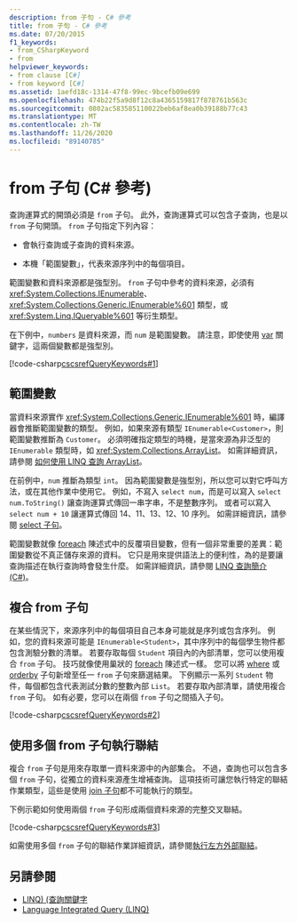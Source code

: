 ```yaml
---
description: from 子句 - C# 參考
title: from 子句 - C# 參考
ms.date: 07/20/2015
f1_keywords:
- from_CSharpKeyword
- from
helpviewer_keywords:
- from clause [C#]
- from keyword [C#]
ms.assetid: 1aefd18c-1314-47f8-99ec-9bcefb09e699
ms.openlocfilehash: 474b22f5a9d8f12c8a4365159817f878761b563c
ms.sourcegitcommit: 0802ac583585110022beb6af8ea0b39188b77c43
ms.translationtype: MT
ms.contentlocale: zh-TW
ms.lasthandoff: 11/26/2020
ms.locfileid: "89140785"
---
```

# <a name="from-clause-c-reference"></a>from 子句 (C# 參考)

查詢運算式的開頭必須是 `from` 子句。 此外，查詢運算式可以包含子查詢，也是以 `from` 子句開頭。 `from` 子句指定下列內容：

- 會執行查詢或子查詢的資料來源。

- 本機「範圍變數」，代表來源序列中的每個項目。

範圍變數和資料來源都是強型別。 `from` 子句中參考的資料來源，必須有 <xref:System.Collections.IEnumerable>、<xref:System.Collections.Generic.IEnumerable%601> 類型，或 <xref:System.Linq.IQueryable%601> 等衍生類型。

在下例中，`numbers` 是資料來源，而 `num` 是範圍變數。 請注意，即使使用 [var](var.md) 關鍵字，這兩個變數都是強型別。

[!code-csharp[cscsrefQueryKeywords#1](~/samples/snippets/csharp/VS_Snippets_VBCSharp/CsCsrefQueryKeywords/CS/From.cs#1)]

## <a name="the-range-variable"></a>範圍變數

當資料來源實作 <xref:System.Collections.Generic.IEnumerable%601> 時，編譯器會推斷範圍變數的類型。 例如，如果來源有類型 `IEnumerable<Customer>`，則範圍變數推斷為 `Customer`。 必須明確指定類型的時機，是當來源為非泛型的 `IEnumerable` 類型時，如 <xref:System.Collections.ArrayList>。 如需詳細資訊，請參閱 [如何使用 LINQ 查詢 ArrayList](../../programming-guide/concepts/linq/how-to-query-an-arraylist-with-linq.md)。

在前例中，`num` 推斷為類型 `int`。 因為範圍變數是強型別，所以您可以對它呼叫方法，或在其他作業中使用它。 例如，不寫入 `select num`，而是可以寫入 `select num.ToString()` 讓查詢運算式傳回一串字串，不是整數序列。 或者可以寫入 `select num + 10` 讓運算式傳回 14、11、13、12、10 序列。 如需詳細資訊，請參閱 [select 子句](select-clause.md)。

範圍變數就像 [foreach](foreach-in.md) 陳述式中的反覆項目變數，但有一個非常重要的差異：範圍變數從不真正儲存來源的資料。 它只是用來提供語法上的便利性，為的是要讓查詢描述在執行查詢時會發生什麼。 如需詳細資訊，請參閱 [LINQ 查詢簡介 (C#)](../../programming-guide/concepts/linq/introduction-to-linq-queries.md)。

## <a name="compound-from-clauses"></a>複合 from 子句

在某些情況下，來源序列中的每個項目自己本身可能就是序列或包含序列。 例如，您的資料來源可能是 `IEnumerable<Student>`，其中序列中的每個學生物件都包含測驗分數的清單。 若要存取每個 `Student` 項目內的內部清單，您可以使用複合 `from` 子句。 技巧就像使用巢狀的 [foreach](foreach-in.md) 陳述式一樣。 您可以將 [where](partial-method.md) 或 [orderby](orderby-clause.md) 子句新增至任一 `from` 子句來篩選結果。 下例顯示一系列 `Student` 物件，每個都包含代表測試分數的整數內部 `List`。 若要存取內部清單，請使用複合 `from` 子句。 如有必要，您可以在兩個 `from` 子句之間插入子句。

[!code-csharp[cscsrefQueryKeywords#2](~/samples/snippets/csharp/VS_Snippets_VBCSharp/CsCsrefQueryKeywords/CS/From.cs#2)]

## <a name="using-multiple-from-clauses-to-perform-joins"></a>使用多個 from 子句執行聯結

複合 `from` 子句是用來存取單一資料來源中的內部集合。 不過，查詢也可以包含多個 `from` 子句，從獨立的資料來源產生增補查詢。 這項技術可讓您執行特定的聯結作業類型，這些是使用 [join 子句](join-clause.md)都不可能執行的類型。

下例示範如何使用兩個 `from` 子句形成兩個資料來源的完整交叉聯結。

[!code-csharp[cscsrefQueryKeywords#3](~/samples/snippets/csharp/VS_Snippets_VBCSharp/CsCsrefQueryKeywords/CS/From.cs#3)]

如需使用多個 `from` 子句的聯結作業詳細資訊，請參閱[執行左方外部聯結](../../linq/perform-left-outer-joins.md)。

## <a name="see-also"></a>另請參閱

- [LINQ)  (查詢關鍵字 ](query-keywords.md)
- [Language Integrated Query (LINQ)](../../linq/index.md)
